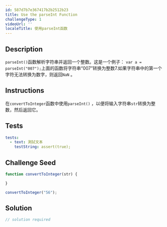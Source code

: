 ```yaml
---
id: 587d7b7e367417b2b2512b23
title: Use the parseInt Function
challengeType: 1
videoUrl: ''
localeTitle: 使用parseInt函数
---
```


## Description
<section id="description"> <code>parseInt()</code>函数解析字符串并返回一个整数。这是一个例子： <code>var a = parseInt(&quot;007&quot;);</code>上面的函数将字符串“007”转换为整数7.如果字符串中的第一个字符无法转换为数字，则返回<code>NaN</code> 。 </section>

## Instructions
<section id="instructions">在<code>convertToInteger</code>函数中使用<code>parseInt()</code> ，以便将输入字符串<code>str</code>转换为整数，然后返回它。 </section>

## Tests
<section id='tests'>

```yml
tests:
  - text: 測試文本
    testString: assert(true);

```

</section>

## Challenge Seed
<section id='challengeSeed'>

<div id='js-seed'>

```js
function convertToInteger(str) {

}

convertToInteger("56");

```

</div>



</section>

## Solution
<section id='solution'>

```js
// solution required
```
</section>
